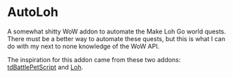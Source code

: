 # AutoLoh
A somewhat shitty WoW addon to automate the Make Loh Go world quests. There must be a better way to automate these quests, but this is what I can do with my next to none knowledge of the WoW API.

The inspiration for this addon came from these two addons: [tdBattlePetScript](https://github.com/DengSir/tdBattlePetScript) and [Loh](https://wow.curseforge.com/projects/loh).
